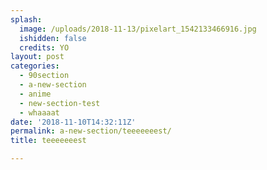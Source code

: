 ```yaml
---
splash:
  image: /uploads/2018-11-13/pixelart_1542133466916.jpg
  ishidden: false
  credits: YO
layout: post
categories:
  - 90section
  - a-new-section
  - anime
  - new-section-test
  - whaaaat
date: '2018-11-10T14:32:11Z'
permalink: a-new-section/teeeeeeest/
title: teeeeeeest

---
```

<p><br></p>